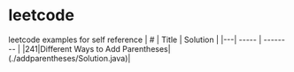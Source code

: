 # leetcode
leetcode examples for self reference
| # | Title | Solution | 
|---| ----- | -------- | 
|241|Different Ways to Add Parentheses| (./addparentheses/Solution.java)|
